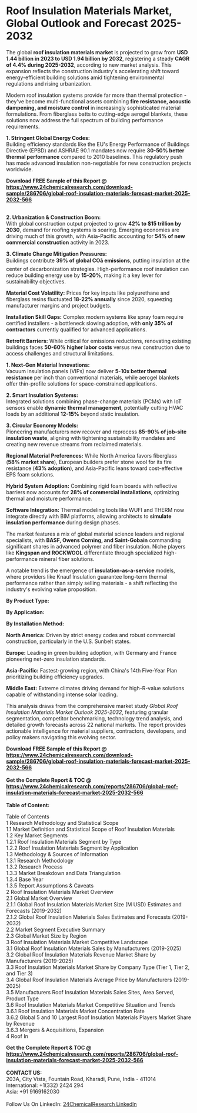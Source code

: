 <h1>Roof Insulation Materials Market, Global Outlook and Forecast 2025-2032</h1><p>The global <strong>roof insulation materials market</strong> is projected to grow from <strong>USD 1.44 billion in 2023 to USD 1.94 billion by 2032</strong>, registering a steady <strong>CAGR of 4.4% during 2025-2032</strong>, according to new market analysis. This expansion reflects the construction industry's accelerating shift toward energy-efficient building solutions amid tightening environmental regulations and rising urbanization.</p><p>Modern roof insulation systems provide far more than thermal protection - they've become multi-functional assets combining <strong>fire resistance, acoustic dampening, and moisture control</strong> in increasingly sophisticated material formulations. From fiberglass batts to cutting-edge aerogel blankets, these solutions now address the full spectrum of building performance requirements.</p><p><strong>1. Stringent Global Energy Codes:</strong><br>
Building efficiency standards like the EU's Energy Performance of Buildings Directive (EPBD) and ASHRAE 90.1 mandates now require <strong>30-50% better thermal performance</strong> compared to 2010 baselines. This regulatory push has made advanced insulation non-negotiable for new construction projects worldwide.</p><div><b>Download FREE Sample of this Report @ 
            <a href="https://www.24chemicalresearch.com/download-sample/286706/global-roof-insulation-materials-forecast-market-2025-2032-566">
            https://www.24chemicalresearch.com/download-sample/286706/global-roof-insulation-materials-forecast-market-2025-2032-566</a></b></div><br><p><strong>2. Urbanization &amp; Construction Boom:</strong><br>
With global construction output projected to grow <strong>42% to $15 trillion by 2030</strong>, demand for roofing systems is soaring. Emerging economies are driving much of this growth, with Asia-Pacific accounting for <strong>54% of new commercial construction</strong> activity in 2023.</p><p><strong>3. Climate Change Mitigation Pressures:</strong><br>
Buildings contribute <strong>39% of global COâ emissions</strong>, putting insulation at the center of decarbonization strategies. High-performance roof insulation can reduce building energy use by <strong>15-20%</strong>, making it a key lever for sustainability objectives.</p><p><strong>Material Cost Volatility:</strong> Prices for key inputs like polyurethane and fiberglass resins fluctuated <strong>18-22% annually</strong> since 2020, squeezing manufacturer margins and project budgets.</p><p><strong>Installation Skill Gaps:</strong> Complex modern systems like spray foam require certified installers - a bottleneck slowing adoption, with <strong>only 35% of contractors</strong> currently qualified for advanced applications.</p><p><strong>Retrofit Barriers:</strong> While critical for emissions reductions, renovating existing buildings faces <strong>50-60% higher labor costs</strong> versus new construction due to access challenges and structural limitations.</p><p><strong>1. Next-Gen Material Innovations:</strong><br>
Vacuum insulation panels (VIPs) now deliver <strong>5-10x better thermal resistance</strong> per inch than conventional materials, while aerogel blankets offer thin-profile solutions for space-constrained applications.</p><p><strong>2. Smart Insulation Systems:</strong><br>
Integrated solutions combining phase-change materials (PCMs) with IoT sensors enable <strong>dynamic thermal management</strong>, potentially cutting HVAC loads by an additional <strong>12-15%</strong> beyond static insulation.</p><p><strong>3. Circular Economy Models:</strong><br>
Pioneering manufacturers now recover and reprocess <strong>85-90% of job-site insulation waste</strong>, aligning with tightening sustainability mandates and creating new revenue streams from reclaimed materials.</p><p><strong>Regional Material Preferences:</strong> While North America favors fiberglass (<strong>58% market share</strong>), European builders prefer stone wool for its fire resistance (<strong>43% adoption</strong>), and Asia-Pacific leans toward cost-effective EPS foam solutions.</p><p><strong>Hybrid System Adoption:</strong> Combining rigid foam boards with reflective barriers now accounts for <strong>28% of commercial installations</strong>, optimizing thermal and moisture performance.</p><p><strong>Software Integration:</strong> Thermal modeling tools like WUFI and THERM now integrate directly with BIM platforms, allowing architects to <strong>simulate insulation performance</strong> during design phases.</p><p>The market features a mix of global material science leaders and regional specialists, with <strong>BASF, Owens Corning, and Saint-Gobain</strong> commanding significant shares in advanced polymer and fiber insulation. Niche players like <strong>Kingspan and ROCKWOOL</strong> differentiate through specialized high-performance mineral fiber solutions.</p><p>A notable trend is the emergence of <strong>insulation-as-a-service</strong> models, where providers like Knauf Insulation guarantee long-term thermal performance rather than simply selling materials - a shift reflecting the industry's evolving value proposition.</p><p><strong>By Product Type:</strong></p><p><strong>By Application:</strong></p><p><strong>By Installation Method:</strong></p><p><strong>North America:</strong> Driven by strict energy codes and robust commercial construction, particularly in the U.S. Sunbelt states.</p><p><strong>Europe:</strong> Leading in green building adoption, with Germany and France pioneering net-zero insulation standards.</p><p><strong>Asia-Pacific:</strong> Fastest-growing region, with China's 14th Five-Year Plan prioritizing building efficiency upgrades.</p><p><strong>Middle East:</strong> Extreme climates driving demand for high-R-value solutions capable of withstanding intense solar loading.</p><p>This analysis draws from the comprehensive market study <em>Global Roof Insulation Materials Market Outlook 2025-2032</em>, featuring granular segmentation, competitor benchmarking, technology trend analysis, and detailed growth forecasts across 22 national markets. The report provides actionable intelligence for material suppliers, contractors, developers, and policy makers navigating this evolving sector.</p><div><b>Download FREE Sample of this Report @ 
            <a href="https://www.24chemicalresearch.com/download-sample/286706/global-roof-insulation-materials-forecast-market-2025-2032-566">
            https://www.24chemicalresearch.com/download-sample/286706/global-roof-insulation-materials-forecast-market-2025-2032-566</a></b></div><br><div><b>Get the Complete Report & TOC @ 
            <a href="https://www.24chemicalresearch.com/reports/286706/global-roof-insulation-materials-forecast-market-2025-2032-566">
            https://www.24chemicalresearch.com/reports/286706/global-roof-insulation-materials-forecast-market-2025-2032-566</a></b></div><br>
            <b>Table of Content:</b><p>Table of Contents<br />
1 Research Methodology and Statistical Scope<br />
1.1 Market Definition and Statistical Scope of Roof Insulation Materials<br />
1.2 Key Market Segments<br />
1.2.1 Roof Insulation Materials Segment by Type<br />
1.2.2 Roof Insulation Materials Segment by Application<br />
1.3 Methodology & Sources of Information<br />
1.3.1 Research Methodology<br />
1.3.2 Research Process<br />
1.3.3 Market Breakdown and Data Triangulation<br />
1.3.4 Base Year<br />
1.3.5 Report Assumptions & Caveats<br />
2 Roof Insulation Materials Market Overview<br />
2.1 Global Market Overview<br />
2.1.1 Global Roof Insulation Materials Market Size (M USD) Estimates and Forecasts (2019-2032)<br />
2.1.2 Global Roof Insulation Materials Sales Estimates and Forecasts (2019-2032)<br />
2.2 Market Segment Executive Summary<br />
2.3 Global Market Size by Region<br />
3 Roof Insulation Materials Market Competitive Landscape<br />
3.1 Global Roof Insulation Materials Sales by Manufacturers (2019-2025)<br />
3.2 Global Roof Insulation Materials Revenue Market Share by Manufacturers (2019-2025)<br />
3.3 Roof Insulation Materials Market Share by Company Type (Tier 1, Tier 2, and Tier 3)<br />
3.4 Global Roof Insulation Materials Average Price by Manufacturers (2019-2025)<br />
3.5 Manufacturers Roof Insulation Materials Sales Sites, Area Served, Product Type<br />
3.6 Roof Insulation Materials Market Competitive Situation and Trends<br />
3.6.1 Roof Insulation Materials Market Concentration Rate<br />
3.6.2 Global 5 and 10 Largest Roof Insulation Materials Players Market Share by Revenue<br />
3.6.3 Mergers & Acquisitions, Expansion<br />
4 Roof In</p><div><b>Get the Complete Report & TOC @ 
            <a href="https://www.24chemicalresearch.com/reports/286706/global-roof-insulation-materials-forecast-market-2025-2032-566">
            https://www.24chemicalresearch.com/reports/286706/global-roof-insulation-materials-forecast-market-2025-2032-566</a></b></div><br><b>CONTACT US:</b><br>
            203A, City Vista, Fountain Road, Kharadi, Pune, India - 411014<br>
            International: +1(332) 2424 294<br>
            Asia: +91 9169162030 <br><br>
            Follow Us On LinkedIn: <a href="https://www.linkedin.com/company/24chemicalresearch/">24ChemicalResearch LinkedIn</a>